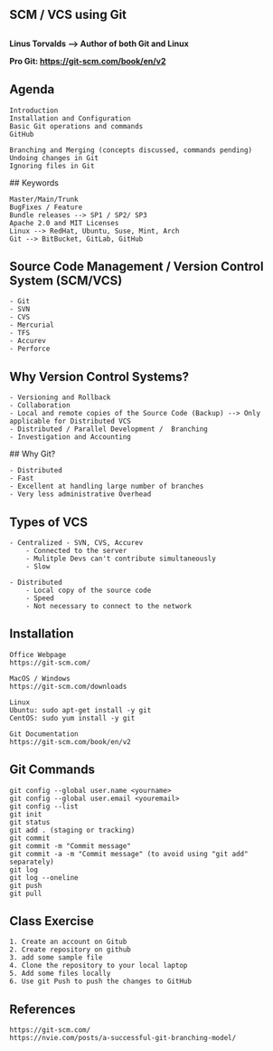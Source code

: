 ## ###########################
## SCM / VCS using Git
## ###########################

**Linus Torvalds --> Author of both Git and Linux**

**Pro Git: https://git-scm.com/book/en/v2**
## Agenda

    Introduction
    Installation and Configuration
    Basic Git operations and commands
    GitHub

    Branching and Merging (concepts discussed, commands pending)
    Undoing changes in Git
    Ignoring files in Git



## Keywords

    Master/Main/Trunk
    BugFixes / Feature
    Bundle releases --> SP1 / SP2/ SP3
    Apache 2.0 and MIT Licenses
    Linux --> RedHat, Ubuntu, Suse, Mint, Arch
    Git --> BitBucket, GitLab, GitHub

## Source Code Management / Version Control System (SCM/VCS)

    - Git
    - SVN
    - CVS
    - Mercurial
    - TFS
    - Accurev
    - Perforce

## Why Version Control Systems?

    - Versioning and Rollback
    - Collaboration
    - Local and remote copies of the Source Code (Backup) --> Only applicable for Distributed VCS
    - Distributed / Parallel Development /  Branching    
    - Investigation and Accounting


## Why Git?

    - Distributed
    - Fast
    - Excellent at handling large number of branches
    - Very less administrative Overhead
     

## Types of VCS

    - Centralized - SVN, CVS, Accurev
        - Connected to the server
        - Mulitple Devs can't contribute simultaneously
        - Slow

    - Distributed
        - Local copy of the source code
        - Speed
        - Not necessary to connect to the network

## Installation

    Office Webpage
    https://git-scm.com/

    MacOS / Windows
    https://git-scm.com/downloads

    Linux
    Ubuntu: sudo apt-get install -y git
    CentOS: sudo yum install -y git

    Git Documentation
    https://git-scm.com/book/en/v2


## Git Commands

    git config --global user.name <yourname>
    git config --global user.email <youremail>
    git config --list
    git init
    git status
    git add . (staging or tracking)
    git commit
    git commit -m "Commit message"
    git commit -a -m "Commit message" (to avoid using "git add" separately)
    git log
    git log --oneline
    git push
    git pull


## Class Exercise

    1. Create an account on Gitub
    2. Create repository on github
    3. add some sample file
    4. Clone the repository to your local laptop
    5. Add some files locally 
    6. Use git Push to push the changes to GitHub


## References

    https://git-scm.com/
    https://nvie.com/posts/a-successful-git-branching-model/
    


